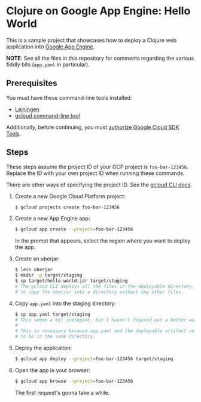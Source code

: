 Clojure on Google App Engine: Hello World
=========================================

This is a sample project that showcases how to deploy a Clojure web application into [Google App Engine].

**NOTE**: See all the files in this repository for comments regarding the various fiddly bits (`app.yaml` in particular).

## Prerequisites

You must have these command-line tools installed:

- [Leiningen]
- [gcloud command-line tool]

Additionally, before continuing, you must [authorize Google Cloud SDK Tools](https://cloud.google.com/sdk/docs/authorizing).

## Steps

These steps assume the project ID of your GCP project is `foo-bar-123456`.
Replace the ID with your own project ID when running these commands.

There are other ways of specifying the project ID. See the [gcloud CLI docs][gcloud command-line tool].

1. Create a new Google Cloud Platform project:

    ```bash
    $ gcloud projects create foo-bar-123456
    ```

1. Create a new App Engine app:

    ```bash
    $ gcloud app create --project=foo-bar-123456
    ```
   
   In the prompt that appears, select the region where you want to deploy the app.

1. Create an uberjar:

    ```bash
    $ lein uberjar
    $ mkdir -p target/staging
    $ cp target/hello-world.jar target/staging
    # The gcloud CLI deploys all the files in the deployable directory, so we want
    # to copy the uberjar into a directory without any other files.
    ```

1. Copy `app.yaml` into the staging directory:

    ```bash
    $ cp app.yaml target/staging
    # This seems a bit inelegant, but I haven't figured out a better way.
    #
    # This is necessary because app.yaml and the deployable artifact need
    # to be in the same directory.
    ```

1. Deploy the application:

    ```bash
    $ gcloud app deploy --project=foo-bar-123456 target/staging
    ```

1. Open the app in your browser:

    ```bash
   $ gcloud app browse --project=foo-bar-123456
   ```

    The first request's gonna take a while.

[Google App Engine]: https://cloud.google.com/appengine/
[Leiningen]: https://leiningen.org
[gcloud command-line tool]: https://cloud.google.com/sdk/gcloud/

